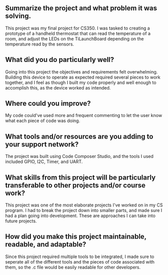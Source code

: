 ## Summarize the project and what problem it was solving.
This project was my final project for CS350. I was tasked to creating a prototype of a handheld thermostat that can read the temperature of a room, and adjust the LEDs on the TiLaunchBoard depending on the temperature read by the sensors. 

## What did you do particularly well?
Going into this project the objectives and requirements felt overwhelming. Building this device to operate as expected required several pieces to work together, and I feel as though I built my code properly and well enough to accomplish this, as the device worked as intended.

## Where could you improve?
My code could've used more and frequent commenting to let the user know what each piece of code was doing. 

## What tools and/or resources are you adding to your support network?
The project was built using Code Composer Studio, and the tools I used included GPIO, I2C, Timer, and UART. 

## What skills from this project will be particularly transferable to other projects and/or course work?
This project was one of the most elaborate projects I've worked on in my CS program. I had to break the project down into smaller parts, and made sure I had a plan going into development. These are approaches I can take into future projects. 

## How did you make this project maintainable, readable, and adaptable?
Since this project required multiple tools to be integrated, I made sure to seperate all of the different tools and the pieces of code associated with them, so the .c file would be easily readable for other developers. 
